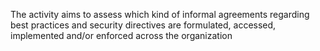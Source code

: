 
The activity aims to assess which kind of informal agreements regarding best practices and security directives are formulated, accessed, implemented and/or enforced across the organization
